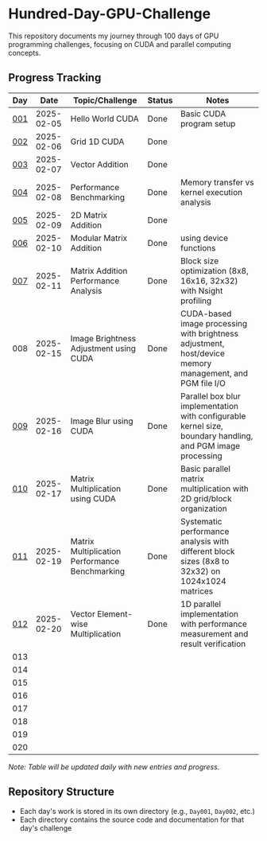 # Hundred-Day-GPU-Challenge

This repository documents my journey through 100 days of GPU programming challenges, focusing on CUDA and parallel computing concepts.

## Progress Tracking

| Day | Date | Topic/Challenge | Status | Notes |
|-----|------|----------------|--------|-------|
| [001](./Day001/hello_world.cu) |2025-02-05 | Hello World CUDA | Done | Basic CUDA program setup |
| [002](./Day002/grid_1D.cu) |2025-02-06 | Grid 1D CUDA | Done |  |
| [003](./Day003/vector_add.cu) |2025-02-07 | Vector Addition | Done |  |
| [004](./Day004/benchmarking.cu) |2025-02-08 | Performance Benchmarking | Done | Memory transfer vs kernel execution analysis |
| [005](./Day005/README.md) |2025-02-09 | 2D Matrix Addition | Done |  |
| [006](./Day006/README.md) |2025-02-10 | Modular Matrix Addition | Done | using device functions |
| [007](./Day007/README.md) |2025-02-11 | Matrix Addition Performance Analysis | Done | Block size optimization (8x8, 16x16, 32x32) with Nsight profiling |
| 008 | 2025-02-15 | Image Brightness Adjustment using CUDA | Done | CUDA-based image processing with brightness adjustment, host/device memory management, and PGM file I/O |
| [009](./Day009/README.md) | 2025-02-16 | Image Blur using CUDA | Done | Parallel box blur implementation with configurable kernel size, boundary handling, and PGM image processing |
| [010](./Day010/README.md) | 2025-02-17 | Matrix Multiplication using CUDA | Done | Basic parallel matrix multiplication with 2D grid/block organization |
| [011](./Day011/README.md) | 2025-02-19 | Matrix Multiplication Performance Benchmarking | Done | Systematic performance analysis with different block sizes (8x8 to 32x32) on 1024x1024 matrices |
| [012](./Day012/README.md) | 2025-02-20 | Vector Element-wise Multiplication | Done | 1D parallel implementation with performance measurement and result verification |
| 013 | | | | |
| 014 | | | | |
| 015 | | | | |
| 016 | | | | |
| 017 | | | | |
| 018 | | | | |
| 019 | | | | |
| 020 | | | | |

*Note: Table will be updated daily with new entries and progress.*

## Repository Structure
- Each day's work is stored in its own directory (e.g., `Day001`, `Day002`, etc.)
- Each directory contains the source code and documentation for that day's challenge